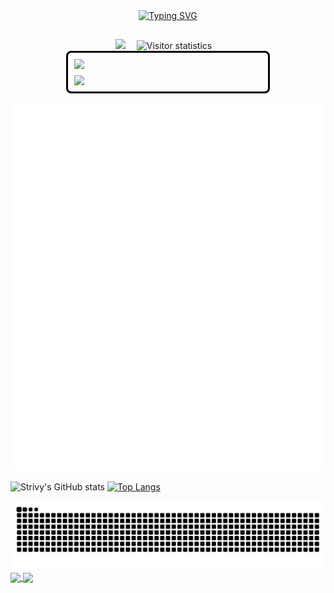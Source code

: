 <div align="center">
    <a href="https://git.io/typing-svg">
        <img src="https://readme-typing-svg.demolab.com?font=Maple+Mono+NF+CN&weight=500&duration=1500&pause=500&center=true&vCenter=true&multiline=true&width=435&height=60&lines=Welcome+to+my+homepage!+;I'm+Strivy." alt="Typing SVG">
    </a>
</div>

##

<div align="center">
  <a href="https://www.cnblogs.com/strivy/"><img src="https://img.shields.io/badge/Website-Blog-8c36db" /></a>&emsp;
  <img src="https://komarev.com/ghpvc/?username=Strivy-ZSY&label=Views&color=orange&style=flat" alt="Visitor statistics" />&emsp;
</div>

<!--![dog](https://github.com/user-attachments/assets/a1c5dc1b-1e61-4b63-a354-9e05bdfa805d) -->

<div align="center">
  <div style="border: 3px solid #000; border-radius: 8px; padding: 10px; display: inline-block;">
    <img src="https://github.com/user-attachments/assets/75af22d4-b8c6-4591-9211-fdce967bfbd4" width="300" style="display: block; margin: 0 auto;">
    <img src="https://github.com/user-attachments/assets/770c627f-da21-4111-8de1-fdbdf6c705ea" width="300" style="display: block; margin: 10px auto 0;">
  </div>
</div>

<div align="center">
  
</div>
<!-- profile logo 个人资料徽标 -->


![Metrics](/github-metrics.svg)

![Strivy's GitHub stats](https://github-readme-stats-six-rho-57.vercel.app/api?username=Strivy-ZSY)
[![Top Langs](https://github-readme-stats.vercel.app/api/top-langs/?username=Strivy-ZSY)](https://github.com/anuraghazra/github-readme-stats)

<picture>
  <source media="(prefers-color-scheme: dark)" srcset="https://raw.githubusercontent.com/Strivy-ZSY/Strivy-ZSY/output/github-contribution-grid-snake-dark.svg">
  <source media="(prefers-color-scheme: light)" srcset="https://raw.githubusercontent.com/Strivy-ZSY/Strivy-ZSY/output/github-contribution-grid-snake.svg">
  <img alt="github contribution grid snake animation" src="https://raw.githubusercontent.com/Strivy-ZSY/Strivy-ZSY/output/github-contribution-grid-snake.svg">
</picture>

<a href="https://github.com/Strivy-ZSY/pot-app-translate-plugin-localdeepseek-r1">
  <img align="center" src="https://github-readme-stats.vercel.app/api/pin/?username=Strivy-ZSY&repo=pot-app-translate-plugin-localdeepseek-r1" />
</a>
<a href="https://github.com/Strivy-ZSY/pot-app-recognize-plugin-ollama">
  <img align="center" src="https://github-readme-stats.vercel.app/api/pin/?username=Strivy-ZSY&repo=pot-app-recognize-plugin-ollama" />
</a>

<!--
**Strivy-ZSY/Strivy-ZSY** is a ✨ _special_ ✨ repository because its `README.md` (this file) appears on your GitHub profile.

Here are some ideas to get you started:

- 🔭 I’m currently working on ...
- 🌱 I’m currently learning ...
- 👯 I’m looking to collaborate on ...
- 🤔 I’m looking for help with ...
- 💬 Ask me about ...
- 📫 How to reach me: ...
- 😄 Pronouns: ...
- ⚡ Fun fact: ...
-->
